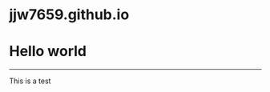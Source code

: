 jjw7659.github.io
=================
<h1>Hello world</h1>
<hr>
<body>
<p>This is a test</p>
</body>

